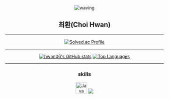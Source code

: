<div align='center'>
  
 ![waving](https://capsule-render.vercel.app/api?type=waving&height=200&text=자바가_세상을_구한다&fontAlign=50&fontAlignY=40&color=gradient&animation=fadeIn)
  ## 최환(Choi Hwan)
<div>
  
---
  
  [![Solved.ac Profile](http://mazassumnida.wtf/api/v2/generate_badge?boj=soha1075)](https://solved.ac/soha1075/)
  
---
<div align= "center">
<a href="http://www.github.com/hwan06"><img src="https://github-readme-stats.vercel.app/api?username=hwan06&show_icons=true&hide=&count_private=true&title_color=0891b2&text_color=ffffff&icon_color=0891b2&bg_color=1c1917&hide_border=true&show_icons=true" alt="hwan06's GitHub stats" /></a>
<a href="https://github.com/hwan06" align="left"><img src="https://github-readme-stats.vercel.app/api/top-langs/?username=hwan06&langs_count=10&title_color=0891b2&text_color=ffffff&icon_color=0891b2&bg_color=1c1917&hide_border=true&locale=en&custom_title=Top%20%Languages" alt="Top Languages" /></a>
</div>
  
---

<div align="center">
  <h3>skills</h3>

<a  href="https://www.oracle.com/java/" target="_blank" rel="noreferrer"><img src="https://raw.githubusercontent.com/danielcranney/readme-generator/main/public/icons/skills/java-colored.svg" width="36" height="36" alt="Java" /></a>
  <img src="https://img.shields.io/badge/Oracle-F80000?style=flat-square&logo=Oracle&logoColor=white"/></a>
  

</div>
